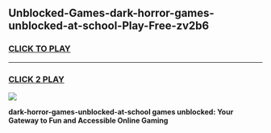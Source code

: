 
## Unblocked-Games-dark-horror-games-unblocked-at-school-Play-Free-zv2b6
<h3>
<a href="https://premium76.site?title=dark-horror-games-unblocked-at-school&ref=20A">CLICK TO PLAY</a></h3>
<hr>

<h3>
<a href="https://premium76.site?title=dark-horror-games-unblocked-at-school&ref=20A">CLICK 2 PLAY</a>
  
</h3>

<a href="https://premium76.site?title=dark-horror-games-unblocked-at-school&ref=20A"><img src="https://clearcache.store/games.png"></a>


**dark-horror-games-unblocked-at-school games unblocked: Your Gateway to Fun and Accessible Online Gaming**
